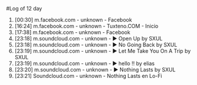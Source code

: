 #Log of 12 day

1. [00:30] m.facebook.com - unknown - Facebook
1. [16:24] m.facebook.com - unknown - Tuxteno.COM - Inicio
1. [17:38] m.facebook.com - unknown - Facebook
1. [23:18] m.soundcloud.com - unknown - ▶ Open Up by SXUL
1. [23:18] m.soundcloud.com - unknown - ▶ No Going Back by SXUL
1. [23:19] m.soundcloud.com - unknown - ▶ Let Me Take You On A Trip by SXUL
1. [23:19] m.soundcloud.com - unknown - ▶ hello !! by elias
1. [23:20] m.soundcloud.com - unknown - ▶ Nothing Lasts by SXUL
1. [23:21] Soundcloud.com - unknown - Nothing Lasts en Lo-Fi

